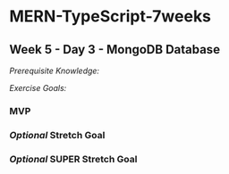 # MERN-TypeScript-7weeks

## Week 5 - Day 3 - MongoDB Database

*Prerequisite Knowledge:*

*Exercise Goals:*

### MVP


### *Optional* Stretch Goal


### *Optional* SUPER Stretch Goal